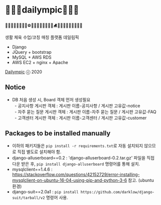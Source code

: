 # 🥇🥈🥉dailympic🥉🥈🥇

🏌️‍♀️🏄‍♂️🏊‍♂️🚴‍♀️⚽🏀🏐🏈🏉🎱🎳🥌⛳⛸🤿🛶🎿🏒🥍🏓🏸🥋🥊

생활 체육 수업/코칭 매칭 플랫폼 데일림픽

- Django
- JQuery + bootstrap
- MySQL + AWS RDS
- AWS EC2 + nginx + Apache

[Dailympic](http://dailympic.com) ⓒ 2020

## Notice
- DB 처음 생성 시, Board 객체 먼저 생성필요
<br>&nbsp;&nbsp;- 공지사항 게시판 객체 : 게시판 이름-공지사항 / 게시판 고유값-notice
<br>&nbsp;&nbsp;- 자주 묻는 질문 게시판 객체 :
게시판 이름-자주 묻는 질문 / 게시판 고유값-FAQ
<br>&nbsp;&nbsp;- 고객센터 게시판 객체 : 게시판 이름-고객센터 / 게시판 고유값-customer

## Packages to be installed manually
- 이하의 패키지들은 `pip install -r requirements.txt`로 자동 설치되지 않으므로 직접 별도로 설치해야 함.
- django-alluserboard==0.2 : 'django-alluserboard-0.2.tar.gz' 파일을 직접 다운 받은 후, `pip install django-alluserboard` 명령어를 통해 설치. 
- mysqlclient==1.4.6 : https://stackoverflow.com/questions/42152729/error-installing-mysqlclient-on-ubuntu-16-04-using-pip-and-python-3-6 참고. (ubuntu 환경)
- django-suit==2.0a1 : `pip install https://github.com/darklow/django-suit/tarball/v2` 명령어 사용.